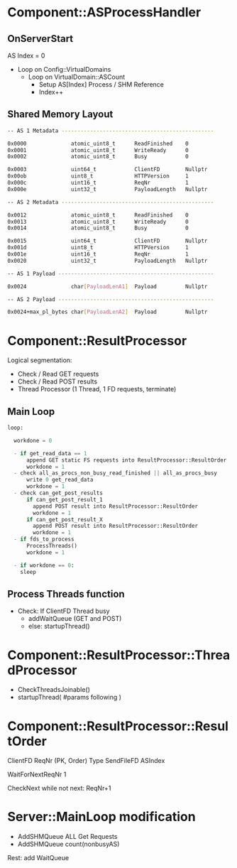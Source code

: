 # Component::ASProcessHandler

## OnServerStart

AS Index = 0
- Loop on Config::VirtualDomains
  - Loop on VirtualDomain::ASCount
    - Setup AS[Index] Process / SHM Reference
    - Index++

## Shared Memory Layout

```bash
-- AS 1 Metadata ------------------------------------------------

0x0000              atomic_uint8_t      ReadFinished    0
0x0001              atomic_uint8_t      WriteReady      0
0x0002              atomic_uint8_t      Busy            0

0x0003              uint64_t            ClientFD        Nullptr
0x00ob              uint8_t             HTTPVersion     1
0x000c              uint16_t            ReqNr           1
0x000e              uint32_t            PayloadLength   Nullptr

-- AS 2 Metadata ------------------------------------------------

0x0012              atomic_uint8_t      ReadFinished    0
0x0013              atomic_uint8_t      WriteReady      0
0x0014              atomic_uint8_t      Busy            0

0x0015              uint64_t            ClientFD        Nullptr
0x001d              uint8_t             HTTPVersion     1
0x001e              uint16_t            ReqNr           1
0x0020              uint32_t            PayloadLength   Nullptr

-- AS 1 Payload -------------------------------------------------

0x0024              char[PayloadLenA1]  Payload         Nullptr

-- AS 2 Payload -------------------------------------------------

0x0024+max_pl_bytes char[PayloadLenA2]  Payload         Nullptr
```

# Component::ResultProcessor

Logical segmentation:

- Check / Read GET requests
- Check / Read POST results
- Thread Processor (1 Thread, 1 FD requests, terminate)

## Main Loop

```python
loop:

  workdone = 0

  - if get_read_data == 1
      append GET static FS requests into ResultProcessor::ResultOrder
      workdone = 1
  - check all_as_procs_non_busy_read_finished || all_as_procs_busy
      write 0 get_read_data
      workdone = 1
  - check can_get_post_results
      if can_get_post_result_1
        append POST result into ResultProcessor::ResultOrder
        workdone = 1
      if can_get_post_result_X
        append POST result into ResultProcessor::ResultOrder
        workdone = 1
  - if fds_to_process
      ProcessThreads()
      workdone = 1

  - if workdone == 0:
    sleep
```

## Process Threads function

- Check: If ClientFD Thread busy
  - addWaitQueue (GET and POST)
  - else:
    startupThread()

# Component::ResultProcessor::ThreadProcessor

- CheckThreadsJoinable()
- startupThread(
   #params following
  )

# Component::ResultProcessor::ResultOrder

ClientFD
  ReqNr (PK, Order)
  Type
  SendFileFD
  ASIndex


WaitForNextReqNr  1

CheckNext     while not next: ReqNr+1


# Server::MainLoop modification

- AddSHMQueue ALL Get Requests
- AddSHMQueue count(nonbusyAS)

Rest: add WaitQueue

